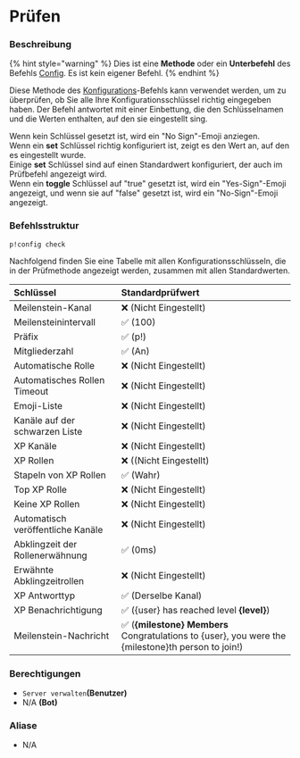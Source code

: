 # Prüfen

### Beschreibung

{% hint style="warning" %}
Dies ist eine **Methode** oder ein **Unterbefehl** des Befehls [Config](./). Es ist kein eigener Befehl.
{% endhint %}

Diese Methode des [Konfigurations](./)-Befehls kann verwendet werden, um zu überprüfen, ob Sie alle Ihre Konfigurationsschlüssel richtig eingegeben haben. Der Befehl antwortet mit einer Einbettung, die den Schlüsselnamen und die Werten enthalten, auf den sie eingestellt sing.

Wenn kein Schlüssel gesetzt ist, wird ein "No Sign"-Emoji anziegen.  
Wenn ein **set** Schlüssel richtig konfiguriert ist, zeigt es den Wert an, auf den es eingestellt wurde.  
Einige  **set** Schlüssel sind auf einen Standardwert konfiguriert, der auch im Prüfbefehl angezeigt wird.  
Wenn ein **toggle** Schlüssel auf "true" gesetzt ist, wird ein "Yes-Sign"-Emoji angezeigt, und wenn sie auf "false" gesetzt ist, wird ein "No-Sign"-Emoji angezeigt.

### Befehlsstruktur

```text
p!config check
```

Nachfolgend finden Sie eine Tabelle mit allen Konfigurationsschlüsseln, die in der Prüfmethode angezeigt werden, zusammen mit allen Standardwerten.

| Schlüssel | Standardprüfwert |
| :--- | :--- |
| Meilenstein-Kanal | ❌ \(Nicht Eingestellt\) |
| Meilensteinintervall | ✅ \(100\) |
| Präfix | ✅ \(p!\) |
| Mitgliederzahl | ✅ \(An\) |
| Automatische Rolle | ❌ \(Nicht Eingestellt\) |
| Automatisches Rollen Timeout | ❌ \(Nicht Eingestellt\) |
| Emoji-Liste | ❌ \(Nicht Eingestellt\) |
| Kanäle auf der schwarzen Liste | ❌ \(Nicht Eingestellt\) |
| XP Kanäle  | ❌ \(Nicht Eingestellt\) |
| XP Rollen | ❌ \(\(Nicht Eingestellt\) |
| Stapeln von XP Rollen | ✅ \(Wahr\) |
| Top XP Rolle | ❌ \(Nicht Eingestellt\) |
| Keine XP Rollen | ❌ \(Nicht Eingestellt\) |
| Automatisch veröffentliche Kanäle | ❌ \(Nicht Eingestellt\) |
| Abklingzeit der Rollenerwähnung | ✅ \(0ms\) |
| Erwähnte Abklingzeitrollen | ❌ \(Nicht Eingestellt\) |
| XP Antworttyp | ✅ \(Derselbe Kanal\) |
| XP Benachrichtigung | ✅ \({user} has reached level **{level}**\) |
| Meilenstein-Nachricht | ✅ \(**{milestone} Members**  Congratulations to {user}, you were the {milestone}th person to join!\) |

### **Berechtigungen**

* `Server verwalten`**\(Benutzer\)**
* N/A **\(Bot\)**

### Aliase

* N/A



